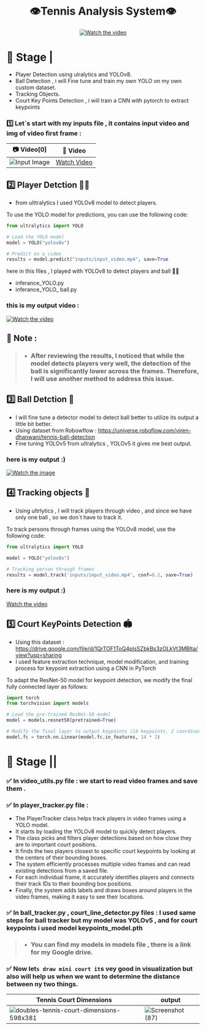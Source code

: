 

<div align="center">  

# 👁️Tennis Analysis System👁️   

[![Watch the video](https://github.com/user-attachments/assets/25cfceab-2b42-46b4-b533-3f6c3baf505e)](https://github.com/user-attachments/assets/25cfceab-2b42-46b4-b533-3f6c3baf505e)  
  
</div>



#  🏀 Stage |  

 
- Player Detection using ulralytics and YOLOv8.
- Ball Detection , i will Fine tune and train my own YOLO on my own custom dataset.
- Tracking Objects.
- Court Key Points Detection , i will train a CNN with pytorch to extract keypoints


### 1️⃣ Let`s start with my inputs file , it contains input video and img of video first frame :


| 📷 Video[0]                                            | 🎥 Video                                    |  
|------------------------------------------------------|---------------------------------------------|  
| ![Input Image](https://github.com/user-attachments/assets/3f6e0887-53b0-4b8a-8320-e256ac6709cc) | [Watch Video](https://github.com/mennaafi/TennisComp-Vision-Analysis-System/blob/main/inputs/input_video.mp4) |


## 2️⃣ Player Detction 🏃‍♂️  
 - from ulttralytics I used YOLOv8 model to detect players.
   

To use the YOLO model for predictions, you can use the following code:  

```python  
from ultralytics import YOLO  

# Load the YOLO model  
model = YOLO("yolov8x")

# Predict on a video  
results = model.predict("inputs/input_video.mp4", save=True

```
here in this files , I played with YOLOv8 to detect players and ball 🤸‍♀️
- inferance_YOLO.py
- inferance_YOLO_ ball.py

### this is my output video : 

[![Watch the video](https://github.com/user-attachments/assets/25cfceab-2b42-46b4-b533-3f6c3baf505e)](https://github.com/user-attachments/assets/78fe1c22-1709-4505-b236-90081f7e7046)


## 📌 Note :

 > - ### After reviewing the results, I noticed that while the model detects players very well, the detection of the ball is significantly lower across the frames. Therefore, I will use another method to address this issue.




## 3️⃣ Ball Detction 🏀
- I will fine tune a detector model to detect ball better to utilize its output a little bit better.
- Using dataset from Robowflow : https://universe.roboflow.com/viren-dhanwani/tennis-ball-detection
- Fine tuning YOLOv5 from ultralytics , YOLOv5 it gives me best output.

### here is my output :)

[![Watch the image](https://github.com/user-attachments/assets/760b034c-05b2-4a7a-91ec-101fcc786c64)](https://github.com/user-attachments/assets/760b034c-05b2-4a7a-91ec-101fcc786c64)


## 4️⃣ Tracking objects 🔎
- Using ultrlytics , I will track players through video , and since we have only one ball , so we don`t have to track it.

To track persons through frames using the YOLOv8 model, use the following code:  

```python  
from ultralytics import YOLO  

model = YOLO("yolov8x")  

# Tracking person through frames  
results = model.track('inputs/input_video.mp4', conf=0.2, save=True)
```
### here is my output :)

[Watch the video](https://github.com/user-attachments/assets/c613ef69-d955-439a-b485-4fdddd778e53)

## 5️⃣ Court KeyPoints Detection 🏟️
- Using  this dataset : https://drive.google.com/file/d/1QrTOF1ToQ4plsSZbkBs3zOLkVt3MBlta/view?usp=sharing
- I used feature extraction technique, model modification, and training process for keypoint extraction using a CNN in PyTorch

To adapt the ResNet-50 model for keypoint detection, we modify the final fully connected layer as follows:

```python
import torch
from torchvision import models

# Load the pre-trained ResNet-50 model
model = models.resnet50(pretrained=True)

# Modify the final layer to output keypoints (14 keypoints, 2 coordinates each)
model.fc = torch.nn.Linear(model.fc.in_features, 14 * 2)
```






#  🏀 Stage ||


###  ✅ In video_utils.py file : we start to read video frames and save them .


###  ✅ In player_tracker.py file : 

- The PlayerTracker class helps track players in video frames using a YOLO model.
- It starts by loading the YOLOv8 model to quickly detect players.
- The class picks and filters player detections based on how close they are to important court positions.
- It finds the two players closest to specific court keypoints by looking at the centers of their bounding boxes.
- The system efficiently processes multiple video frames and can read existing detections from a saved file.
- For each individual frame, it accurately identifies players and connects their track IDs to their bounding box positions.
- Finally, the system adds labels and draws boxes around players in the video frames, making it easy to see their locations.



### ✅ In ball_tracker.py  , court_line_detector.py files :  I used same steps for ball tracker but my model was YOLOv5 , and for court keypoints i used model keypoints_model.pth
 > - ### You can find my models in models file , there is a link for my Google drive.


###  ✅ Now let`s draw mini court it`s vey good in visualization but also will help us when we want to determine the distance between ny two things.


| Tennis Court Dimensions | output |  
|------------------------|------------|  
| ![doubles-tennis-court-dimensions-598x381](https://github.com/user-attachments/assets/c1f391d9-f1d9-471a-ae94-c54e237e3c4a) | ![Screenshot (87)](https://github.com/user-attachments/assets/e330f186-147b-4937-956f-90778f1c1794) |




